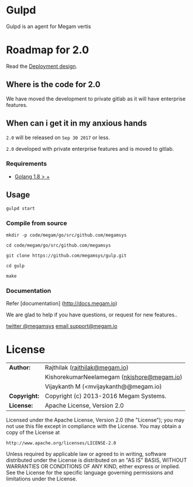 Gulpd
=================

Gulpd is an agent for Megam vertis


# Roadmap for 2.0

Read the [Deployment design](https://github.com/megamsys/verticedev/blob/master/proposals/01.deployments.md).

## Where is the code for 2.0

We have moved the development to private gitlab as it will have enterprise features.

## When can i get it in my anxious hands

`2.0` will be released on `Sep 30 2017` or less.

`2.0` developed with private enterprise features and is moved to gitlab.

### Requirements


- [Golang 1.8 > +](http://www.golang.org/dl)


## Usage

``gulpd start``


### Compile from source


```
mkdir -p code/megam/go/src/github.com/megamsys

cd code/megam/go/src/github.com/megamsys

git clone https://github.com/megamsys/gulp.git

cd gulp

make

```


### Documentation

Refer [documentation] (http://docs.megam.io)



We are glad to help if you have questions, or request for new features..

[twitter @megamsys](http://twitter.com/megamsys) [email support@megam.io](<support@megam.io>)




# License


|                      |                                          |
|:---------------------|:-----------------------------------------|
| **Author:**          | Rajthilak (<rajthilak@megam.io>)
| 	                   | KishorekumarNeelamegam (<nkishore@megam.io>)
|                      | Vijaykanth M (<mvijaykanth@@megam.io)   
| **Copyright:**       | Copyright (c) 2013-2016 Megam Systems.
| **License:**         | Apache License, Version 2.0

Licensed under the Apache License, Version 2.0 (the "License");
you may not use this file except in compliance with the License.
You may obtain a copy of the License at

    http://www.apache.org/licenses/LICENSE-2.0

Unless required by applicable law or agreed to in writing, software
distributed under the License is distributed on an "AS IS" BASIS,
WITHOUT WARRANTIES OR CONDITIONS OF ANY KIND, either express or implied.
See the License for the specific language governing permissions and
limitations under the License.
